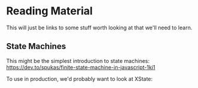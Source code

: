 # Reading Material
This will just be links to some stuff worth looking at that we'll need to learn.

## State Machines
This might be the simplest introduction to state machines:
https://dev.to/spukas/finite-state-machine-in-javascript-1ki1

To use in production, we'd probably want to look at XState:
